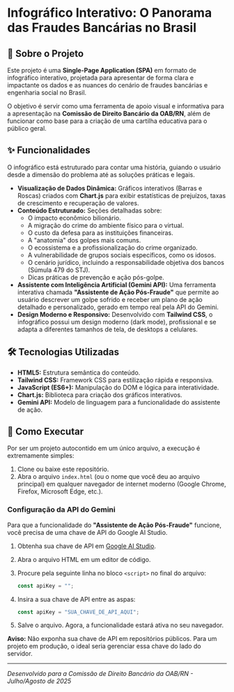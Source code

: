 # Infográfico Interativo: O Panorama das Fraudes Bancárias no Brasil

## 📖 Sobre o Projeto

Este projeto é uma **Single-Page Application (SPA)** em formato de infográfico interativo, projetada para apresentar de forma clara e impactante os dados e as nuances do cenário de fraudes bancárias e engenharia social no Brasil.

O objetivo é servir como uma ferramenta de apoio visual e informativa para a apresentação na **Comissão de Direito Bancário da OAB/RN**, além de funcionar como base para a criação de uma cartilha educativa para o público geral.

## ✨ Funcionalidades

O infográfico está estruturado para contar uma história, guiando o usuário desde a dimensão do problema até as soluções práticas e legais.

* **Visualização de Dados Dinâmica:** Gráficos interativos (Barras e Roscas) criados com **Chart.js** para exibir estatísticas de prejuízos, taxas de crescimento e recuperação de valores.
* **Conteúdo Estruturado:** Seções detalhadas sobre:
    * O impacto econômico bilionário.
    * A migração do crime do ambiente físico para o virtual.
    * O custo da defesa para as instituições financeiras.
    * A "anatomia" dos golpes mais comuns.
    * O ecossistema e a profissionalização do crime organizado.
    * A vulnerabilidade de grupos sociais específicos, como os idosos.
    * O cenário jurídico, incluindo a responsabilidade objetiva dos bancos (Súmula 479 do STJ).
    * Dicas práticas de prevenção e ação pós-golpe.
* **Assistente com Inteligência Artificial (Gemini API):** Uma ferramenta interativa chamada **"Assistente de Ação Pós-Fraude"** que permite ao usuário descrever um golpe sofrido e receber um plano de ação detalhado e personalizado, gerado em tempo real pela API do Gemini.
* **Design Moderno e Responsivo:** Desenvolvido com **Tailwind CSS**, o infográfico possui um design moderno (dark mode), profissional e se adapta a diferentes tamanhos de tela, de desktops a celulares.

## 🛠️ Tecnologias Utilizadas

* **HTML5:** Estrutura semântica do conteúdo.
* **Tailwind CSS:** Framework CSS para estilização rápida e responsiva.
* **JavaScript (ES6+):** Manipulação do DOM e lógica para interatividade.
* **Chart.js:** Biblioteca para criação dos gráficos interativos.
* **Gemini API:** Modelo de linguagem para a funcionalidade do assistente de ação.

## 🚀 Como Executar

Por ser um projeto autocontido em um único arquivo, a execução é extremamente simples:

1.  Clone ou baixe este repositório.
2.  Abra o arquivo `index.html` (ou o nome que você deu ao arquivo principal) em qualquer navegador de internet moderno (Google Chrome, Firefox, Microsoft Edge, etc.).

### Configuração da API do Gemini

Para que a funcionalidade do **"Assistente de Ação Pós-Fraude"** funcione, você precisa de uma chave de API do Google AI Studio.

1.  Obtenha sua chave de API em [Google AI Studio](https://aistudio.google.com/).
2.  Abra o arquivo HTML em um editor de código.
3.  Procure pela seguinte linha no bloco `<script>` no final do arquivo:

    ```javascript
    const apiKey = ""; 
    ```

4.  Insira a sua chave de API entre as aspas:

    ```javascript
    const apiKey = "SUA_CHAVE_DE_API_AQUI"; 
    ```

5.  Salve o arquivo. Agora, a funcionalidade estará ativa no seu navegador.

**Aviso:** Não exponha sua chave de API em repositórios públicos. Para um projeto em produção, o ideal seria gerenciar essa chave do lado do servidor.

---
*Desenvolvido para a Comissão de Direito Bancário da OAB/RN - Julho/Agosto de 2025*